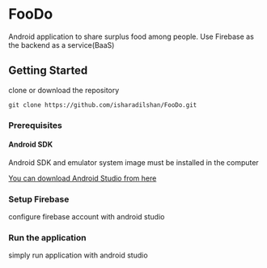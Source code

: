 # FooDo

Android application to share surplus food among people. Use Firebase as the backend as a service(BaaS)

## Getting Started

clone or download the repository 

```
git clone https://github.com/isharadilshan/FooDo.git
```

### Prerequisites

#### Android SDK

Android SDK and emulator system image must be installed in the computer


[You can download Android Studio from here](https://developer.android.com/studio/#downloads "Android Studio Download page")

### Setup Firebase

configure firebase account with android studio

### Run the application

simply run application with android studio


  
